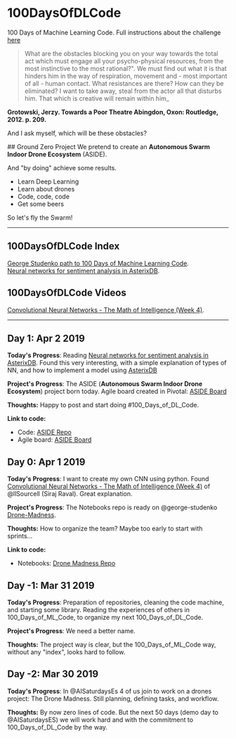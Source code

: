 # 100DaysOfDLCode

100 Days of Machine Learning Code. Full instructions about the challenge [here](https://github.com/agustincl/100_Days_of_DL_Code/blob/master/100_Days_of_DL_Code_Instructions.md)

> What are the obstacles blocking you on your way towards
> the total act which must engage all your psycho-physical resources, from the most instinctive to the most rational?". We must
> find out what it is that hinders him in the way of respiration, movement and - most important of all - human contact. What resistances are there? How can they be eliminated? I want to take away,
> steal from the actor all that disturbs him. That which is creative
> will remain within him_

__Grotowski, Jerzy. Towards a Poor Theatre Abingdon, Oxon: Routledge, 2012. p. 209.__ 

And I ask myself, which will be these obstacles?


## Ground Zero Project
We pretend to create an __Autonomous Swarm Indoor Drone Ecosystem__ (ASIDE).

And "by doing" achieve some results.

 - Learn Deep Learning
 - Learn about drones 
 - Code, code, code
 - Get some beers
 
So let's fly the Swarm!
 
---
## 100DaysOfDLCode Index

[George Studenko path to 100 Days of Machine Learning Code](https://github.com/george-studenko/100_Days_of_ML_Code).  
[Neural networks for sentiment analysis in AsterixDB](https://brage.bibsys.no/xmlui/handle/11250/2569391).  


## 100DaysOfDLCode Videos
[Convolutional Neural Networks - The Math of Intelligence (Week 4)](https://www.youtube.com/watch?v=FTr3n7uBIuE&t=5s).  


---

## Day 1: Apr 2 2019

**Today's Progress**: Reading [Neural networks for sentiment analysis in AsterixDB](https://brage.bibsys.no/xmlui/handle/11250/2569391). Found this very interesting, with a simple explanation of types of NN, and how to implement a model using [AsterixDB](https://asterixdb.apache.org/)

**Project's Progress**: The ASIDE (__Autonomous Swarm Indoor Drone Ecosystem__) project born today. Agile board created in Pivotal: [ASIDE Board](https://www.pivotaltracker.com/n/projects/2323589)

**Thoughts:** Happy to post and start doing #100_Days_of_DL_Code.

**Link to code:** 

 - Code: [ASIDE Repo](https://github.com/agustincl/aside) 
 - Agile board: [ASIDE Board](https://www.pivotaltracker.com/n/projects/2323589)

## Day 0: Apr 1 2019

**Today's Progress**: I want to create my own CNN using python. Found [Convolutional Neural Networks - The Math of Intelligence (Week 4)](https://www.youtube.com/watch?v=FTr3n7uBIuE&t=5s) of @llSourcell (Siraj Raval). Great explanation. 

**Project's Progress**: The Notebooks repo is ready on @george-studenko [Drone-Madness](https://github.com/george-studenko/Drone-Madness).

**Thoughts:** How to organize the team? Maybe too early to start with sprints...

**Link to code:** 

 - Notebooks: [Drone Madness Repo](https://github.com/george-studenko/Drone-Madness) 

## Day -1: Mar 31 2019

**Today's Progress**: Preparation of repositories, cleaning the code machine, and starting some library. Reading the experiences of others in 100_Days_of_ML_Code, to organize my next 100_Days_of_DL_Code. 

**Project's Progress**: We need a better name.

**Thoughts:** The project way is clear, but the 100_Days_of_ML_Code way, without any "index", looks hard to follow.

## Day -2: Mar 30 2019

**Today's Progress**: In @AISaturdaysEs 4 of us join to work on a drones project: The Drone Madness. Still planning, defining tasks, and workflow.

**Thoughts:** By now zero lines of code. But the next 50 days (demo day to @AISaturdaysES) we will work hard and with the commitment to 100_Days_of_DL_Code by the way.

